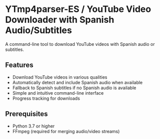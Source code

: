 # YTmp4parser-ES / YouTube Video Downloader with Spanish Audio/Subtitles

A command-line tool to download YouTube videos with Spanish audio or subtitles.

## Features

- Download YouTube videos in various qualities
- Automatically detect and include Spanish audio when available
- Fallback to Spanish subtitles if no Spanish audio is available
- Simple and intuitive command-line interface
- Progress tracking for downloads

## Prerequisites

- Python 3.7 or higher
- FFmpeg (required for merging audio/video streams)
